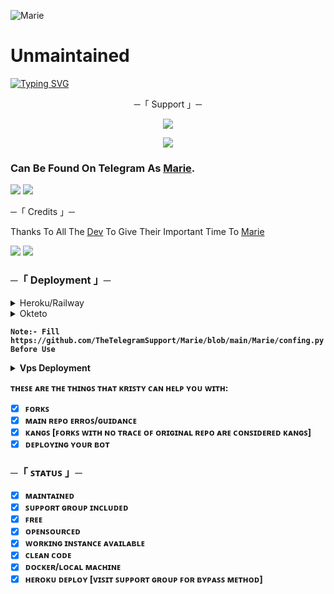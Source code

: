 ![Marie](https://telegra.ph/file/dfb9b919a3090f2b44081.jpg)
# Unmaintained

[![Typing SVG](https://readme-typing-svg.herokuapp.com/?lines=WELCOME+TO+MARIE+AN+ADVANCE+BOT)](https://github.com/Adarshuxd/MarieRobot)

<p align="center">
    ─「 Support 」─
</p>

</h3>
<p align="center">
<a href="https://telegram.me/MarieSupportChats"><img src="https://img.shields.io/badge/-Support%20Group-blue.svg?style=for-the-badge&logo=Telegram"></a>
</p>
<p align="center">
<a href="https://telegram.me/MarieUpdate"><img src="https://img.shields.io/badge/-Support%20Channel-blue.svg?style=for-the-badge&logo=Telegram"></a>
</p>

### Can Be Found On Telegram As [Marie](https://t.me/MissMarieRobot).

<img src="https://user-images.githubusercontent.com/73097560/115834477-dbab4500-a447-11eb-908a-139a6edaec5c.gif"> <img src="https://user-images.githubusercontent.com/73097560/115834477-dbab4500-a447-11eb-908a-139a6edaec5c.gif">




─「 Credits 」─ 


Thanks To All The [Dev](https://t.me/MarieUpdate/8) To Give Their Important Time To [Marie](https://t.me/MissMarieRoBot)


<img src="https://user-images.githubusercontent.com/73097560/115834477-dbab4500-a447-11eb-908a-139a6edaec5c.gif"> <img src="https://user-images.githubusercontent.com/73097560/115834477-dbab4500-a447-11eb-908a-139a6edaec5c.gif">

###      ─「 Deployment 」─

<details>
	<summary>Heroku/Railway</summary>
	<br>
	<b>
The easiest way to deploy this bot is VIA.
		In order to reply you just have fill the necessary environment variables and done!</b>
	
  <h1>
    <p align="center">
        <a href="https://deploy-btn.vercel.app/">
            <img src="https://www.herokucdn.com/deploy/button.svg" alt="Deploy">
        </a>
</h1>
</details> 






<details>
	<summary>Okteto</summary>
	<br>
	<b>
click on the button to deploy to okteto.
	
  <h1>
    <p align="center">
        <a href="https://cloud.okteto.com/deploy?repository=https://github.com/TheTelegramSupport/Marie">
            <img src="https://img.shields.io/badge/Deploy%20On%20Okteto-informational?style=for-the-badge&logo=Okteto" alt="Deploy">
        </a>
</h1>
</details> 

	Note:- Fill https://github.com/TheTelegramSupport/Marie/blob/main/Marie/confing.py Before Use
	
<details>
	<summary> Vps Deployment </summary>

`sudo apt-get update -y && apt-get upgrade -y`

`sudo apt-get -y install git`
	
`sudo pip3 install -U pip`

`git clone https://github.com/TheTelegramSupport/Marie && cd Marie`

`pip3 install --upgrade pip setuptools`

`pip3 install -U -r requirements.txt`

`sudo apt install tmux && tmux`

`python3 -m Marie`
	
HERE YOU GO MARIE IS DEPLOYED🥀

</details> 




ᴛʜᴇꜱᴇ ᴀʀᴇ ᴛʜᴇ ᴛʜɪɴɢꜱ ᴛʜᴀᴛ ᴋʀɪꜱᴛʏ ᴄᴀɴ ʜᴇʟᴘ ʏᴏᴜ ᴡɪᴛʜ:

+ [x] ꜰᴏʀᴋꜱ
+ [x] ᴍᴀɪɴ ʀᴇᴘᴏ ᴇʀʀᴏꜱ/ɢᴜɪᴅᴀɴᴄᴇ
+ [x] ᴋᴀɴɢꜱ [ꜰᴏʀᴋꜱ ᴡɪᴛʜ ɴᴏ ᴛʀᴀᴄᴇ ᴏꜰ ᴏʀɪɢɪɴᴀʟ ʀᴇᴘᴏ ᴀʀᴇ ᴄᴏɴꜱɪᴅᴇʀᴇᴅ ᴋᴀɴɢꜱ]
+ [x] ᴅᴇᴘʟᴏʏɪɴɢ ʏᴏᴜʀ ʙᴏᴛ	
	
###      ─「 ꜱᴛᴀᴛᴜꜱ 」─

+ [x] ᴍᴀɪɴᴛᴀɪɴᴇᴅ
+ [x] ꜱᴜᴘᴘᴏʀᴛ ɢʀᴏᴜᴘ ɪɴᴄʟᴜᴅᴇᴅ
+ [x] ꜰʀᴇᴇ
+ [x] ᴏᴘᴇɴꜱᴏᴜʀᴄᴇᴅ
+ [x] ᴡᴏʀᴋɪɴɢ ɪɴꜱᴛᴀɴᴄᴇ ᴀᴠᴀɪʟᴀʙʟᴇ
+ [x] ᴄʟᴇᴀɴ ᴄᴏᴅᴇ
+ [x] ᴅᴏᴄᴋᴇʀ/ʟᴏᴄᴀʟ ᴍᴀᴄʜɪɴᴇ
+ [x] ʜᴇʀᴏᴋᴜ ᴅᴇᴘʟᴏʏ [ᴠɪꜱɪᴛ ꜱᴜᴘᴘᴏʀᴛ ɢʀᴏᴜᴘ ꜰᴏʀ ʙʏᴘᴀꜱꜱ ᴍᴇᴛʜᴏᴅ]
